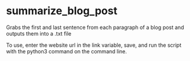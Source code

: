 # summarize_blog_post
Grabs the first and last sentence from each paragraph of a blog post and outputs them into a .txt file

To use, enter the website url in the link variable, save, and run the script with the python3 command on the command line.
